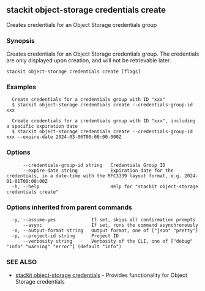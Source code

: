 ## stackit object-storage credentials create

Creates credentials for an Object Storage credentials group

### Synopsis

Creates credentials for an Object Storage credentials group. The credentials are only displayed upon creation, and will not be retrievable later.

```
stackit object-storage credentials create [flags]
```

### Examples

```
  Create credentials for a credentials group with ID "xxx"
  $ stackit object-storage credentials create --credentials-group-id xxx

  Create credentials for a credentials group with ID "xxx", including a specific expiration date
  $ stackit object-storage credentials create --credentials-group-id xxx --expire-date 2024-03-06T00:00:00.000Z
```

### Options

```
      --credentials-group-id string   Credentials Group ID
      --expire-date string            Expiration date for the credentials, in a date-time with the RFC3339 layout format, e.g. 2024-01-01T00:00:00Z
  -h, --help                          Help for "stackit object-storage credentials create"
```

### Options inherited from parent commands

```
  -y, --assume-yes             If set, skips all confirmation prompts
      --async                  If set, runs the command asynchronously
  -o, --output-format string   Output format, one of ["json" "pretty"]
  -p, --project-id string      Project ID
      --verbosity string       Verbosity of the CLI, one of ["debug" "info" "warning" "error"] (default "info")
```

### SEE ALSO

* [stackit object-storage credentials](./stackit_object-storage_credentials.md)	 - Provides functionality for Object Storage credentials

